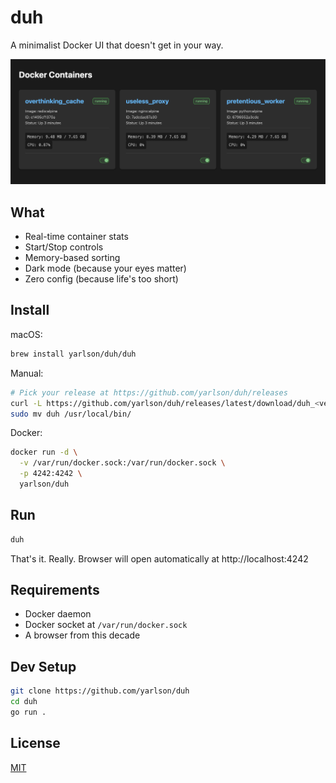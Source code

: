 # duh

A minimalist Docker UI that doesn't get in your way.

![duh screenshot](/assets/screenshot.png)

## What

- Real-time container stats
- Start/Stop controls
- Memory-based sorting
- Dark mode (because your eyes matter)
- Zero config (because life's too short)

## Install

macOS:
```bash
brew install yarlson/duh/duh
```

Manual:
```bash
# Pick your release at https://github.com/yarlson/duh/releases
curl -L https://github.com/yarlson/duh/releases/latest/download/duh_<version>_<os>_<arch>.tar.gz | tar xz
sudo mv duh /usr/local/bin/
```

Docker:
```bash
docker run -d \
  -v /var/run/docker.sock:/var/run/docker.sock \
  -p 4242:4242 \
  yarlson/duh
```

## Run

```bash
duh
```

That's it. Really. Browser will open automatically at http://localhost:4242

## Requirements

- Docker daemon
- Docker socket at `/var/run/docker.sock`
- A browser from this decade

## Dev Setup

```bash
git clone https://github.com/yarlson/duh
cd duh
go run .
```

## License

[MIT](LICENSE)
